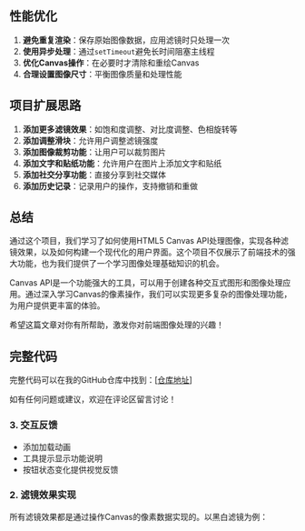 ## 性能优化

1. **避免重复渲染**：保存原始图像数据，应用滤镜时只处理一次
2. **使用异步处理**：通过`setTimeout`避免长时间阻塞主线程
3. **优化Canvas操作**：在必要时才清除和重绘Canvas
4. **合理设置图像尺寸**：平衡图像质量和处理性能

## 项目扩展思路

1. **添加更多滤镜效果**：如饱和度调整、对比度调整、色相旋转等
2. **添加调整滑块**：允许用户调整滤镜强度
3. **添加图像裁剪功能**：让用户可以裁剪图片
4. **添加文字和贴纸功能**：允许用户在图片上添加文字和贴纸
5. **添加社交分享功能**：直接分享到社交媒体
6. **添加历史记录**：记录用户的操作，支持撤销和重做

## 总结

通过这个项目，我们学习了如何使用HTML5 Canvas API处理图像，实现各种滤镜效果，以及如何构建一个现代化的用户界面。这个项目不仅展示了前端技术的强大功能，也为我们提供了一个学习图像处理基础知识的机会。

Canvas API是一个功能强大的工具，可以用于创建各种交互式图形和图像处理应用。通过深入学习Canvas的像素操作，我们可以实现更多复杂的图像处理功能，为用户提供更丰富的体验。

希望这篇文章对你有所帮助，激发你对前端图像处理的兴趣！

## 完整代码

完整代码可以在我的GitHub仓库中找到：[[仓库地址](https://github.com/hhse/Html/tree/main/test-photos)]

如有任何问题或建议，欢迎在评论区留言讨论！

### 3. 交互反馈

- 添加加载动画
- 工具提示显示功能说明
- 按钮状态变化提供视觉反馈

### 2. 滤镜效果实现

所有滤镜效果都是通过操作Canvas的像素数据实现的。以黑白滤镜为例：
